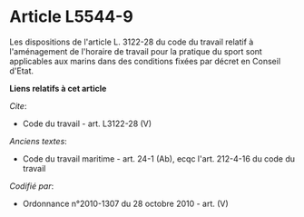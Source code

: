 # Article L5544-9

Les dispositions de l'article L. 3122-28 du code du travail relatif à l'aménagement de l'horaire de travail pour la pratique
du sport sont applicables aux marins dans des conditions fixées par décret en Conseil d'Etat.

**Liens relatifs à cet article**

_Cite_:

  - Code du travail - art. L3122-28 (V)

_Anciens textes_:

  - Code du travail maritime - art. 24-1 (Ab), ecqc l'art. 212-4-16 du code du travail

_Codifié par_:

  - Ordonnance n°2010-1307 du 28 octobre 2010 - art. (V)
